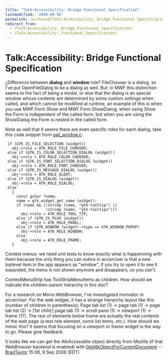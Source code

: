 ```yaml
---
title: "Talk:Accessibility: Bridge Functional Specification"
lastmodified: '2008-09-09'
permalink: /archived/Talk:Accessibility:_Bridge_Functional_Specification/
redirect_from:
  - /Talk:Accessibility:_Bridge_Functional_Specification/
  - /Talk:Accessibility:_Functional_Specification/
---
```


Talk:Accessibility: Bridge Functional Specification
===================================================

¿Difference between **dialog** and **window** role? FileChooser is a dialog, so I've put OpenFileDialog to be a dialog as well. But: in MWF this distinction seems to the fact of being a modal, or else that the dialog is an special window whose contents are determined by some custom settings when called, and which cannot be modified at runtime, an example of this is when you use MWF.Form.Show and MWF.Form.ShowDialog, when using Show the Form is independent of the called form, but when you are using the ShowDialog the Form is nested in the called form.

Note as well that it seems there are even specific roles for each dialog, take this code snippet from [gail\_window.c](http://svn.gnome.org/viewvc/gtk%2B/trunk/modules/other/gail/gailwindow.c?view=markup):

     if (GTK_IS_FILE_SELECTION (widget))
       obj->role = ATK_ROLE_FILE_CHOOSER;
     else if (GTK_IS_COLOR_SELECTION_DIALOG (widget))
       obj->role = ATK_ROLE_COLOR_CHOOSER;
     else if (GTK_IS_FONT_SELECTION_DIALOG (widget))
       obj->role = ATK_ROLE_FONT_CHOOSER;
     else if (GTK_IS_MESSAGE_DIALOG (widget))
       obj->role = ATK_ROLE_ALERT;
     else if (GTK_IS_DIALOG (widget))
       obj->role = ATK_ROLE_DIALOG;
     else
       {
         const gchar *name;
         name = gtk_widget_get_name (widget);
         if (name && (!strcmp (name, "gtk-tooltip") ||
                      !strcmp (name, "gtk-tooltips")))
           obj->role = ATK_ROLE_TOOL_TIP;
         else if (GTK_IS_PLUG (widget))
           obj->role = ATK_ROLE_PANEL;
         else if (GTK_WINDOW (widget)->type == GTK_WINDOW_POPUP)
           obj->role = ATK_ROLE_WINDOW;
         else
           obj->role = ATK_ROLE_FRAME;
       }

 Context menus: we need unit tests to know exactly what is happenning with them because the only thing you can notice in accerciser is that a new toplevel item in the app appears as "window", if you try to open it to see it expanded, the menu is not shown anymore and disappears, so you can't.

ContextMenuStrip has ToolStripMenuItems as children. How should we indicate the children-parent hierarchy in this doc?

For a research on Mono.WebBrowser, I've investigated monodoc in accerciser. For the web widget, it has a strange hierarchy layout like this (number of children in parenthesis): Page tab list (1) -\> page tab (1) -\> page tab list (2) -\> [1st child:] page tab (1) -\> scroll pane (1) -\> viewport (1) -\> frame (17). The rest of elements below frame are actually the real contents of the web page (a text role element, some list items, etc.). How should we mimic this? It seems that focusing on a viewport or frame widget is the way to go. Please give feedback.

It looks like we can get the AtkAccessible object directly from Mozilla (if that WebBrowser backend is enabled) with [GetAtkObjectForCurrentDocument](http://mxr.mozilla.org/seamonkey/source/embedding/browser/gtk/src/EmbedPrivate.cpp#936) --[BradTaylor](/index.php?title=User:BradTaylor&action=edit&redlink=1 "User:BradTaylor (page does not exist)") 15:06, 9 Sep 2008 (EDT)

